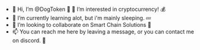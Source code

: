 - 👋 Hi, I’m @DogToken 🐶 👀 I’m interested in cryptocurrency! 💰
- 🌱 I’m currently learning alot, but i'm mainly sleeping. 💤
- 💞️ I’m looking to collaborate on Smart Chain Solutions 🦴
- 📫 You can reach me here by leaving a message, or you can contact me on discord. 💬
